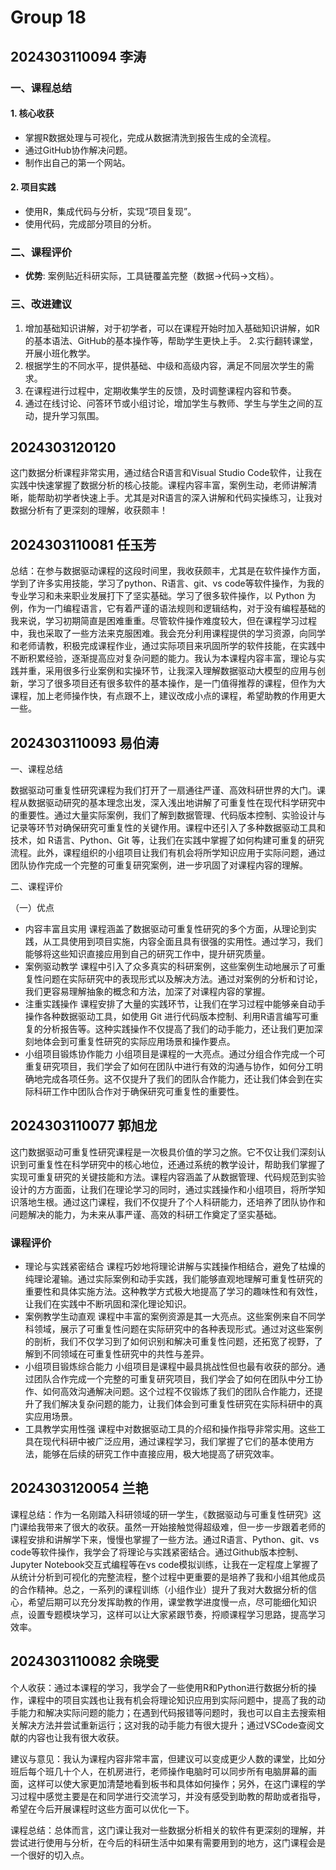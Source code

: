 # Group 18

## 2024303110094 李涛

### 一、课程总结

#### 1. 核心收获

- 掌握R数据处理与可视化，完成从数据清洗到报告生成的全流程。
- 通过GitHub协作解决问题。
- 制作出自己的第一个网站。

#### 2. 项目实践

- 使用R，集成代码与分析，实现“项目复现”。
- 使用代码，完成部分项目的分析。


### 二、课程评价

- **优势**: 案例贴近科研实际，工具链覆盖完整（数据→代码→文档）。


### 三、改进建议

1. 增加基础知识讲解，对于初学者，可以在课程开始时加入基础知识讲解，如R的基本语法、GitHub的基本操作等，帮助学生更快上手。
2.实行翻转课堂，开展小班化教学。
3. 根据学生的不同水平，提供基础、中级和高级内容，满足不同层次学生的需求。
4. 在课程进行过程中，定期收集学生的反馈，及时调整课程内容和节奏。
5. 通过在线讨论、问答环节或小组讨论，增加学生与教师、学生与学生之间的互动，提升学习氛围。

## 2024303120120

这门数据分析课程非常实用，通过结合R语言和Visual Studio Code软件，让我在实践中快速掌握了数据分析的核心技能。课程内容丰富，案例生动，老师讲解清晰，能帮助初学者快速上手。尤其是对R语言的深入讲解和代码实操练习，让我对数据分析有了更深刻的理解，收获颇丰！

## 2024303110081  任玉芳

总结：在参与数据驱动课程的这段时间里，我收获颇丰，尤其是在软件操作方面，学到了许多实用技能，学习了python、R语言、git、vs code等软件操作，为我的专业学习和未来职业发展打下了坚实基础。学习了很多软件操作，以 Python 为例，作为一门编程语言，它有着严谨的语法规则和逻辑结构，对于没有编程基础的我来说，学习初期简直是困难重重。尽管软件操作难度较大，但在课程学习过程中，我也采取了一些方法来克服困难。我会充分利用课程提供的学习资源，向同学和老师请教，积极完成课程作业，通过实际项目来巩固所学的软件技能，在实践中不断积累经验，逐渐提高应对复杂问题的能力。我认为本课程内容丰富，理论与实践并重，采用很多行业案例和实操环节，让我深入理解数据驱动大模型的应用与创新，学习了很多项目还有很多软件的基本操作，是一门值得推荐的课程，但作为大课程，加上老师操作快，有点跟不上，建议改成小点的课程，希望助教的作用更大一些。

## 2024303110093  易伯涛

一、课程总结

数据驱动可重复性研究课程为我们打开了一扇通往严谨、高效科研世界的大门。课程从数据驱动研究的基本理念出发，深入浅出地讲解了可重复性在现代科学研究中的重要性。通过大量实际案例，我们了解到数据管理、代码版本控制、实验设计与记录等环节对确保研究可重复性的关键作用。课程中还引入了多种数据驱动工具和技术，如 R语言、Python、Git 等，让我们在实践中掌握了如何构建可重复的研究流程。此外，课程组织的小组项目让我们有机会将所学知识应用于实际问题，通过团队协作完成一个完整的可重复研究案例，进一步巩固了对课程内容的理解。

二、课程评价

（一）优点

- 内容丰富且实用
    课程涵盖了数据驱动可重复性研究的多个方面，从理论到实践，从工具使用到项目实施，内容全面且具有很强的实用性。通过学习，我们能够将这些知识直接应用到自己的研究工作中，提升研究质量。
- 案例驱动教学
    课程中引入了众多真实的科研案例，这些案例生动地展示了可重复性问题在实际研究中的表现形式以及解决方法。通过对案例的分析和讨论，我们更容易理解抽象的概念和方法，加深了对课程内容的掌握。
- 注重实践操作
    课程安排了大量的实践环节，让我们在学习过程中能够亲自动手操作各种数据驱动工具，如使用 Git 进行代码版本控制、利用R语言编写可重复的分析报告等。这种实践操作不仅提高了我们的动手能力，还让我们更加深刻地体会到可重复性研究的实际应用场景和操作要点。
- 小组项目锻炼协作能力
    小组项目是课程的一大亮点。通过分组合作完成一个可重复研究项目，我们学会了如何在团队中进行有效的沟通与协作，如何分工明确地完成各项任务。这不仅提升了我们的团队合作能力，还让我们体会到在实际科研工作中团队合作对于确保研究可重复性的重要性。

## 2024303110077  郭旭龙

这门数据驱动可重复性研究课程是一次极具价值的学习之旅。它不仅让我们深刻认识到可重复性在科学研究中的核心地位，还通过系统的教学设计，帮助我们掌握了实现可重复研究的关键技能和方法。课程内容涵盖了从数据管理、代码规范到实验设计的方方面面，让我们在理论学习的同时，通过实践操作和小组项目，将所学知识落地生根。通过这门课程，我们不仅提升了个人科研能力，还培养了团队协作和问题解决的能力，为未来从事严谨、高效的科研工作奠定了坚实基础。

### 课程评价

- 理论与实践紧密结合
    课程巧妙地将理论讲解与实践操作相结合，避免了枯燥的纯理论灌输。通过实际案例和动手实践，我们能够直观地理解可重复性研究的重要性和具体实施方法。这种教学方式极大地提高了学习的趣味性和有效性，让我们在实践中不断巩固和深化理论知识。
- 案例教学生动直观
    课程中丰富的案例资源是其一大亮点。这些案例来自不同学科领域，展示了可重复性问题在实际研究中的各种表现形式。通过对这些案例的剖析，我们不仅学习到了如何识别和解决可重复性问题，还拓宽了视野，了解到不同领域在可重复性研究中的共性与差异。
- 小组项目锻炼综合能力
    小组项目是课程中最具挑战性但也最有收获的部分。通过团队合作完成一个完整的可重复研究项目，我们学会了如何在团队中分工协作、如何高效沟通解决问题。这个过程不仅锻炼了我们的团队合作能力，还提升了我们解决复杂问题的能力，让我们体会到可重复性研究在实际科研中的真实应用场景。
- 工具教学实用性强
    课程中对数据驱动工具的介绍和操作指导非常实用。这些工具在现代科研中被广泛应用，通过课程学习，我们掌握了它们的基本使用方法，能够在后续的研究工作中直接应用，极大地提高了研究效率。

## 2024303120054 兰艳

课程总结：作为一名刚踏入科研领域的研一学生，《数据驱动与可重复性研究》这门课给我带来了很大的收获。虽然一开始接触觉得超级难，但一步一步跟着老师的课程安排和讲解学下来，慢慢也掌握了一些方法。通过R语言、Python、git、vs code等软件操作，我学会了将理论与实践紧密结合。通过Github版本控制、Jupyter Notebook交互式编程等在vs code模拟训练，让我在一定程度上掌握了从统计分析到可视化的完整流程，整个过程中更重要的是培养了我和小组其他成员的合作精神。总之，一系列的课程训练（小组作业）提升了我对大数据分析的信心，希望后期可以充分发挥助教的作用，课堂教学进度慢一点，尽可能细化知识点，设置专题模块学习，这样可以让大家紧跟节奏，捋顺课程学习思路，提高学习效率。

## 2024303110082 余晓雯

个人收获：通过本课程的学习，我学会了一些使用R和Python进行数据分析的操作，课程中的项目实践也让我有机会将理论知识应用到实际问题中，提高了我的动手能力和解决实际问题的能力；在遇到代码报错等问题时，我也可以自主去搜索相关解决方法并尝试重新运行；这对我的动手能力有很大提升；通过VSCode查阅文献的内容也让我有很大收获。

建议与意见：我认为课程内容非常丰富，但建议可以变成更少人数的课堂，比如分班后每个班几十个人，在机房进行，老师操作电脑时可以同步所有电脑屏幕的画面，这样可以使大家更加清楚地看到板书和具体如何操作；另外，在这门课程的学习过程中感觉主要是在和同学进行交流学习，并没有感受到助教的帮助或者指导，希望在今后开展课程时这些方面可以优化一下。

课程总结：总体而言，这门课让我对一些数据分析相关的软件有更深刻的理解，并尝试进行使用与分析，在今后的科研生活中如果有需要用到的地方，这门课程会是一个很好的切入点。
